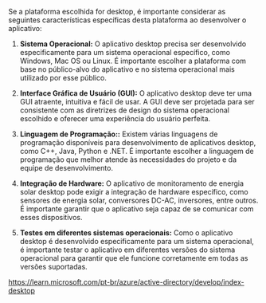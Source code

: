 Se a plataforma escolhida for desktop, é importante considerar as seguintes características específicas desta plataforma ao desenvolver o aplicativo:

1. **Sistema Operacional:** O aplicativo desktop precisa ser desenvolvido especificamente para um sistema operacional específico, como Windows, Mac OS ou Linux. É importante escolher a plataforma com base no público-alvo do aplicativo e no sistema operacional mais utilizado por esse público.

2. **Interface Gráfica de Usuário (GUI):** O aplicativo desktop deve ter uma GUI atraente, intuitiva e fácil de usar. A GUI deve ser projetada para ser consistente com as diretrizes de design do sistema operacional escolhido e oferecer uma experiência do usuário perfeita.

3. **Linguagem de Programação::** Existem várias linguagens de programação disponíveis para desenvolvimento de aplicativos desktop, como C++, Java, Python e .NET. É importante escolher a linguagem de programação que melhor atende às necessidades do projeto e da equipe de desenvolvimento.

4. **Integração de Hardware:** O aplicativo de monitoramento de energia solar desktop pode exigir a integração de hardware específico, como sensores de energia solar, conversores DC-AC, inversores, entre outros. É importante garantir que o aplicativo seja capaz de se comunicar com esses dispositivos.

5. **Testes em diferentes sistemas operacionais:** Como o aplicativo desktop é desenvolvido especificamente para um sistema operacional, é importante testar o aplicativo em diferentes versões do sistema operacional para garantir que ele funcione corretamente em todas as versões suportadas.

https://learn.microsoft.com/pt-br/azure/active-directory/develop/index-desktop
